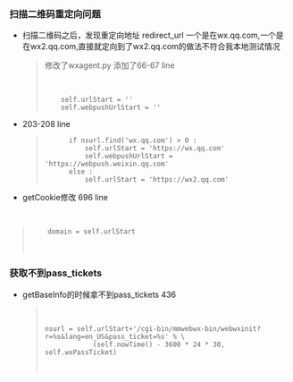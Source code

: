 ### 扫描二维码重定向问题

- 扫描二维码之后，发现重定向地址 redirect_url 一个是在wx.qq.com,一个是在wx2.qq.com,直接就定向到了wx2.qq.com的做法不符合我本地测试情况
  
  > 修改了wxagent.py 添加了66-67 line 
  > 
  > ​
  > 
  > ``` 
  > 	self.urlStart = ''     
  >     self.webpushUrlStart = '' 
  > ```
  
- 203-208 line
  
  > ``` 
  >       if nsurl.find('wx.qq.com') > 0 :
  >           self.urlStart = 'https://wx.qq.com'
  >           self.webpushUrlStart = 'https://webpush.weixin.qq.com'
  >       else :
  >       	  self.urlStart = 'https://wx2.qq.com'
  > ```


-  getCookie修改 696 line
  
  ​
  
  > ``` 
  >     domain = self.urlStart
  > ```
  > 
  > ​

### 获取不到pass_tickets

- getBaseInfo的时候拿不到pass_tickets 436
  
  > ​
  > 
  > ``` 
  > nsurl = self.urlStart+'/cgi-bin/mmwebwx-bin/webwxinit?r=%s&lang=en_US&pass_ticket=%s' % \            
  >             (self.nowTime() - 3600 * 24 * 30, self.wxPassTicket)
  > ```
  > 
  > ​